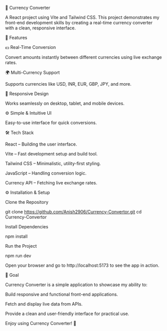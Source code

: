 💱 Currency Converter

A React project using Vite and Tailwind CSS. This project demonstrates my front-end development skills by creating a real-time currency converter with a clean, responsive interface.

🌟 Features

💵 Real-Time Conversion

Convert amounts instantly between different currencies using live exchange rates.

🌍 Multi-Currency Support

Supports currencies like USD, INR, EUR, GBP, JPY, and more.

📱 Responsive Design

Works seamlessly on desktop, tablet, and mobile devices.

⚙️ Simple & Intuitive UI

Easy-to-use interface for quick conversions.

🛠️ Tech Stack

React – Building the user interface.

Vite – Fast development setup and build tool.

Tailwind CSS – Minimalistic, utility-first styling.

JavaScript – Handling conversion logic.

Currency API – Fetching live exchange rates.

⚙️ Installation & Setup

Clone the Repository

git clone https://github.com/Anish2906/Currency-Convertor.git
cd Currency-Convertor


Install Dependencies

npm install


Run the Project

npm run dev


Open your browser and go to http://localhost:5173
 to see the app in action.

🎯 Goal

Currency Converter is a simple application to showcase my ability to:

Build responsive and functional front-end applications.

Fetch and display live data from APIs.

Provide a clean and user-friendly interface for practical use.

Enjoy using Currency Converter! 💱

